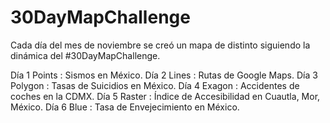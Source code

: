 # 30DayMapChallenge
Cada día del mes de noviembre se creó un mapa de distinto siguiendo la dinámica del #30DayMapChallenge. 

Día 1 Points  : Sismos en México.
Día 2 Lines   : Rutas de Google Maps.
Día 3 Polygon : Tasas de Suicidios en México.
Día 4 Exagon  : Accidentes de coches en la CDMX.
Día 5 Raster  : Índice de Accesibilidad en Cuautla, Mor, México.
Día 6 Blue    : Tasa de Envejecimiento en México. 
